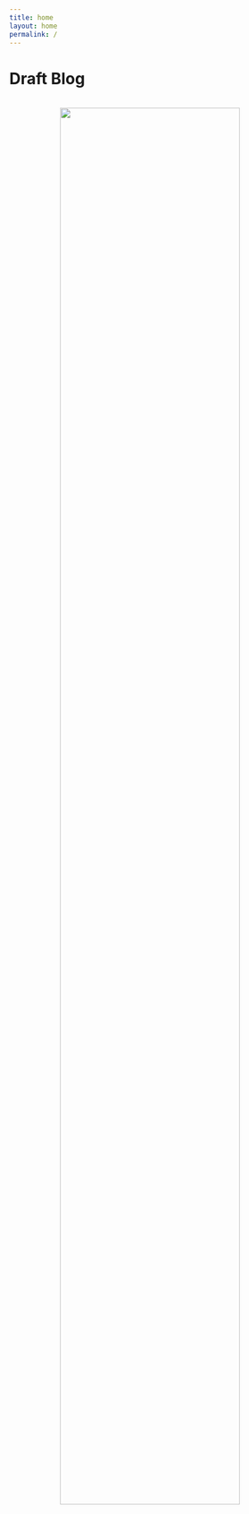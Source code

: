 ```yaml
---
title: home
layout: home
permalink: /
---
```


# Draft Blog

<br>
<div style="text-align: center"> <img src="figs/fifty-four.png" width="80%" length="300"/></div>

